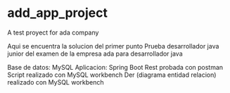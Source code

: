 # add_app_project
A test proyect for ada company

Aqui se encuentra la solucion del primer punto Prueba desarrollador java junior del examen de la empresa ada para desarrollador java

Base de datos: MySQL
Aplicacion: Spring Boot
Rest probada con postman
Script realizado con MySQL workbench
Der (diagrama entidad relacion) realizado con MySQL workbench
